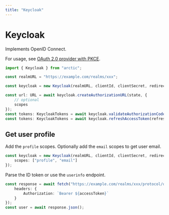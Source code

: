 ```yaml
---
title: "Keycloak"
---
```


# Keycloak

Implements OpenID Connect.

For usage, see [OAuth 2.0 provider with PKCE](../oauth2-pkce.md).

```ts
import { Keycloak } from "arctic";

const realmURL = "https://example.com/realms/xxx";

const keycloak = new Keycloak(realmURL, clientId, clientSecret, redirectURI);
```

```ts
const url: URL = await keycloak.createAuthorizationURL(state, {
	// optional
	scopes
});
const tokens: KeycloakTokens = await keycloak.validateAuthorizationCode(code);
const tokens: KeycloakTokens = await keycloak.refreshAccessToken(refreshToken);
```

## Get user profile

Add the `profile` scopes. Optionally add the `email` scopes to get user email.

```ts
const keycloak = new Keycloak(realmURL, clientId, clientSecret, redirectURI, {
	scopes: ["profile", "email"]
});
```

Parse the ID token or use the `userinfo` endpoint.

```ts
const response = await fetch("https://example.com/realms/xxx/protocol/openid-connect/userinfo", {
	headers: {
		Authorization: `Bearer ${accessToken}`
	}
});
const user = await response.json();
```

